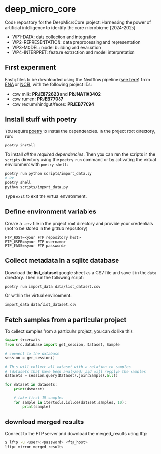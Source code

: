 # deep_micro_core
Code repository for the DeepMicroCore project: Harnessing the power of artificial intelligence to identify the core microbiome [2024-2025]

- WP1-DATA: data collection and integration
- WP2-REPRESENTATION: data preprocessing and representation
- WP3-MODEL: model building and evaluation
- WP4-INTERPRET: feature extraction and model interpretation


## First experiment

Fastq files to be downloaded using the Nextflow pipeline ([see here](https://github.com/filippob/deep_micro_core/blob/main/docs/fetchngs-example.md)) from 
[ENA](https://www.ebi.ac.uk/ena) or [NCBI](https://www.ncbi.nlm.nih.gov/sra/), with the following project IDs:

- cow milk:  **PRJEB72623** and **PRJNA1103402**
- cow rumen: **PRJEB77087**
- cow rectum/hindgut/feces: **PRJEB77094**

## Install stuff with poetry

You require [poetry](https://python-poetry.org/) to install the dependencies. In
the project root directory, run:

```bash
poetry install
```

To install *all the required dependencies*. Then you can run the scripts in the
`scripts` directory using the `poetry run` command or by activating the virtual
environment with `poetry shell`:

```bash
poetry run python scripts/import_data.py
# Or
poetry shell
python scripts/import_data.py
```

Type `exit` to exit the virtual environment.

## Define environment variables

Create a `.env` file in the project root directory and provide your 
credentials (not to be stored in the github repository):

```text
FTP_HOST=<your FTP repository host>
FTP_USER=<your FTP username>
FTP_PASS=<your FTP password>
```

## Collect metadata in a sqlite database

Download the **list_dataset** google sheet as a CSV file and save it in the
`data` directory. Then run the following script:

```bash
poetry run import_data data/list_dataset.csv
```

Or within the virtual environment:

```bash
import_data data/list_dataset.csv
```

## Fetch samples from a particular project

To collect samples from a particular project, you can do like this:

```python
import itertools
from src.database import get_session, Dataset, Sample

# connect to the database
session = get_session()

# This will collect all dataset with a relation to samples
# (datasets that have been analyzed) and will resolve the samples
datasets = session.query(Dataset).join(Sample).all()

for dataset in datasets:
    print(dataset)

    # take first 10 samples
    for sample in itertools.islice(dataset.samples, 10):
        print(sample)
```

## download merged results

Connect to the FTP server and download the merged_results using lftp:

```bash
$ lftp -u <user>:<password> <ftp_host>
lftp> mirror merged_results
```